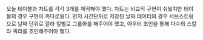 오늘 테이블과 차트를 각각 3개를 제작해야 했다.
차트는 비교적 구현이 쉬웠지만 테이블의 경우 구현이 까다로웠다.
먼저 시간단위로 저장된 날짜 데이터의 경우 서브스트링으로 날짜 단위로 잘라 일별로 그룹화를 해주어야 했고, 아우터 조인을 통해 다수의 스칼라 쿼리를 조인해주어야 했다.

